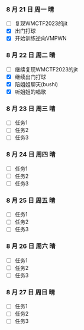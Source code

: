 ### 8 月 21 日 周一 晴
- [ ] 复现WMCTF2023的jit
- [x] 出门打球
- [x] 开始训练逆向VMPWN

### 8 月 22 日 周二 晴
- [ ] 继续复现WMCTF2023的jit
- [x] 继续出门打球
- [x] 陪姐姐聊天(bushi)
- [x] 听姐姐的唱歌

### 8 月 23 日 周三 晴
- [ ] 任务1
- [ ] 任务2
- [ ] 任务3

### 8 月 24 日 周四 晴
- [ ] 任务1
- [ ] 任务2
- [ ] 任务3

### 8 月 25 日 周五 晴
- [ ] 任务1
- [ ] 任务2
- [ ] 任务3

### 8 月 26 日 周六 晴
- [ ] 任务1
- [ ] 任务2
- [ ] 任务3

### 8 月 27 日 周日 晴
- [ ] 任务1
- [ ] 任务2
- [ ] 任务3
